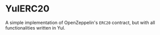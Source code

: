 # YulERC20

A simple implementation of OpenZeppelin's `ERC20` contract, but with all functionalities written in Yul.